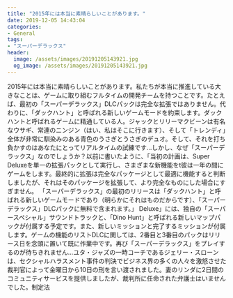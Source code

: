 ```yaml
---
title: "2015年には本当に素晴らしいことがあります。"
date: 2019-12-05 14:43:04
categories:
- General
tags:
- "スーパーデラックス"
header:
  image: /assets/images/20191205143921.jpg
  og_image: /assets/images/20191205143921.jpg
---
```


2015年には本当に素晴らしいことがあります。私たちが本当に推進している大きなことは、ゲームに取り組むフルタイムの開発チームを持つことです。たとえば、最初の「スーパーデラックス」DLCパックは完全な拡張ではありません。代わりに、「ダックハント」と呼ばれる新しいゲームモードを約束します。ダックハントと呼ばれるゲームに精通している人。ジャックとリリーマクビーンは有名なウサギ、常連のニンジン（はい、私はそこに行きます）、そして「トレンディ」全体が非常に馴染みのある青色のうさぎとうさぎのデュオ。そして、それを打ち負かすのはあなたにとってリアルタイムの試練です…しかし、なぜ「スーパーデラックス」なのでしょうか？以前に書いたように、「当初の計画は、Super Deluxeを単一の拡張パックとして実行し、さまざまな新機能をt彼は一年の間にゲームをします。最終的に拡張は完全なパッケージとして最適に機能すると判断しましたが、それはそのパッケージを拡張して、より完全なものにした場合にすぎません。 「スーパーデラックス」の最初のリリースは「ダックハント」と呼ばれる新しいゲームモードであり（明らかにそれはものだからです）、「スーパーデラックス」DLCパックに無料で含まれます。」 Deluxe」には、独自の「スーパースペシャル」サウンドトラックと、「Dino Hunt」と呼ばれる新しいマップパックが付属する予定です。また、新しいミッションと完了するミッションが付属します。ゲームの機能のリストDLCに関しては、2番目と3番目のパックはリリース日を念頭に置いて既に作業中です。再び「スーパーデラックス」をプレイするのが待ちきれません…ユタ・ジャズの一時コーチであるジェリー・スローンは、セクシャルハラスメント事件の判決でビジネス界の多くの人々を激怒させた裁判官によって金曜日から10日の刑を言い渡されました。妻のリンダに2日間のコミュニティサービスを提供しましたが、裁判所に任命された弁護士はいませんでした。制定法
